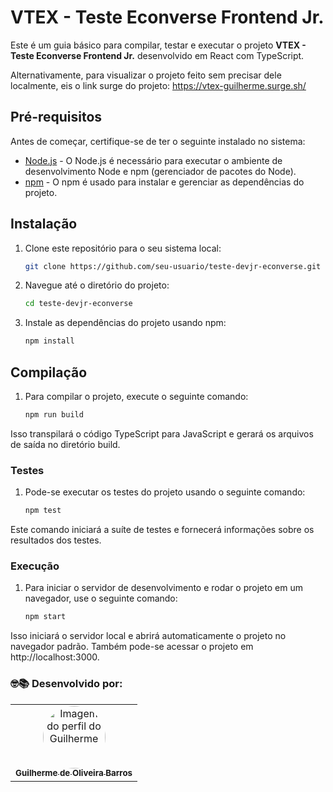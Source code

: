 # VTEX - Teste Econverse Frontend Jr.

Este é um guia básico para compilar, testar e executar o projeto **VTEX - Teste Econverse Frontend Jr.** desenvolvido em React com TypeScript.

Alternativamente, para visualizar o projeto feito sem precisar dele localmente, eis o link surge do projeto: https://vtex-guilherme.surge.sh/
## Pré-requisitos

Antes de começar, certifique-se de ter o seguinte instalado no sistema:

- [Node.js](https://nodejs.org/) - O Node.js é necessário para executar o ambiente de desenvolvimento Node e npm (gerenciador de pacotes do Node).
- [npm](https://www.npmjs.com/) - O npm é usado para instalar e gerenciar as dependências do projeto.

## Instalação

1. Clone este repositório para o seu sistema local:

   ```bash
   git clone https://github.com/seu-usuario/teste-devjr-econverse.git
2. Navegue até o diretório do projeto:

    ```bash
    cd teste-devjr-econverse
3. Instale as dependências do projeto usando npm:

    ```bash
    npm install
## Compilação
1. Para compilar o projeto, execute o seguinte comando:

    ```bash
    npm run build
Isso transpilará o código TypeScript para JavaScript e gerará os arquivos de saída no diretório build.

### Testes
1. Pode-se executar os testes do projeto usando o seguinte comando:

    ```bash
    npm test
Este comando iniciará a suíte de testes e fornecerá informações sobre os resultados dos testes.

### Execução
1. Para iniciar o servidor de desenvolvimento e rodar o projeto em um navegador, use o seguinte comando:

    ```bash
    npm start
Isso iniciará o servidor local e abrirá automaticamente o projeto no navegador padrão. Também pode-se acessar o projeto em http://localhost:3000.
### 🤓📚 Desenvolvido por: 
 <table>
  <tr>
    <td align="center"><a href="https://github.com/FIXER3600">
      <img src="https://avatars.githubusercontent.com/u/47544503?v=4" style="border-radius: 50%" width="100px" alt="Imagem do perfil do Guilherme"/>
      <br />
      <sub><b>Guilherme de Oliveira Barros</b></sub>
      <br />
    </td>
</table>